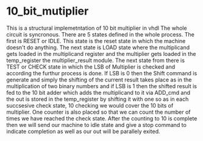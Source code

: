 # 10_bit_mutiplier
This is a structural implemetntation of 10 bit multiplier in vhdl
The whole circuit is syncronous. There are 5 states defined in the whole process.
The first is RESET or IDLE. This state is the reset state in which the machine doesn't do anything. 
The next state is LOAD state where the multiplicand gets loaded in the multiplicand register and the multiplier gets loaded in the temp_register the multiplier_result module.
The next state from there is TEST or CHECK state in which the LSB of Multiplier is checked and according the furthur process is done. 
If LSB is 0 then the Shift command is generate and simply the shifting of the current result takes place as in the multiplication of two binary numbers and if LSB is 1 then the shifted result is fed to the 10 bit adder which adds the multiplicand to it via ADD_cmd and the out is stored in the temp_register by shifting it with one so as in each succsesive check state, 10 checking we would cover the 10 bits of multiplier.
One counter is also placed so that we can count the number of times we have reached the check state.
After the counting to 10 is complete then we will send our machine to idle state and give a stop command to indicate completion as well as our out will be parallely exited. 
